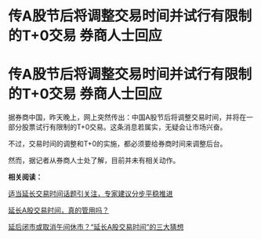 # 传A股节后将调整交易时间并试行有限制的T+0交易 券商人士回应

# 传A股节后将调整交易时间并试行有限制的T+0交易 券商人士回应

据券商中国，昨天晚上，网上突然传出：中国A股节后将调整交易时间，并将在一部分股票试行有限制的T+0交易。这条消息若属实，无疑会让市场兴奋。

不过，交易时间的调整和T+0的实施，都必须要给券商时间来调整后台。

然而，据记者从券商人士处了解，目前并未有相关动作。

**相关阅读：**

[适当延长交易时间话题引关注，专家建议分步平稳推进](https://new.qq.com/rain/a/20230823A00QRM00)

[延长A股交易时间，真的管用吗？](https://new.qq.com/rain/a/20230821A043P300)

[延后闭市或取消午间休市？“延长A股交易时间”的三大猜想](https://new.qq.com/rain/a/20230820A02JCW00)

